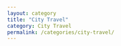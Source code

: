 ```yaml
---
layout: category
title: "City Travel"
category: City Travel
permalink: /categories/city-travel/
---
```

